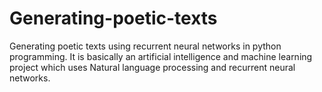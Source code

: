 # Generating-poetic-texts
Generating poetic texts using recurrent neural networks in python programming.
It is basically an artificial intelligence and machine learning project which uses Natural language processing and recurrent neural networks.
